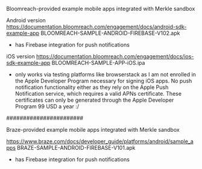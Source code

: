 Bloomreach-provided example mobile apps integrated with Merkle sandbox

Android version 
https://documentation.bloomreach.com/engagement/docs/android-sdk-example-app
BLOOMREACH-SAMPLE-ANDROID-FIREBASE-V102.apk
- has Firebase integration for push notifications

iOS version 
https://documentation.bloomreach.com/engagement/docs/ios-sdk-example-app
BLOOMREACH-SAMPLE-APP-iOS.ipa
- only works via testing platforms like browserstack as I am not enrolled in the Apple Developer Program necessary for signing iOS apps. No push notification functionality either as they
rely on the Apple Push Notification service, which requires a valid APNs certificate. These certificates can only be generated through the Apple Developer Program 99 USD a year :/

#######################

Braze-provided example mobile apps integrated with Merkle sandbox

https://www.braze.com/docs/developer_guide/platforms/android/sample_apps
BRAZE-SAMPLE-ANDROID-FIREBASE-V101.apk
- has Firebase integration for push notifications
